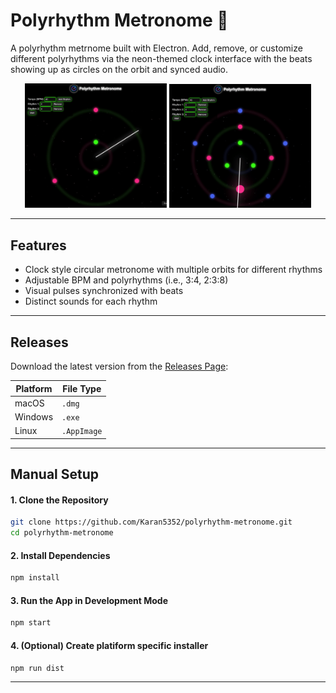 # Polyrhythm Metronome 🎵

A polyrhythm metrnome built with Electron. Add, remove, or customize different polyrhythms
via the neon-themed clock interface with the beats showing up as circles on the orbit and 
synced audio.

<p align="center">
  <img src="./assets/screenshot1.png" width="45%" alt="Main Interface"/>
  <img src="./assets/screenshot2.png" width="45%" alt="Alternate View or Icon"/>
</p>

---

## Features

 - Clock style circular metronome with multiple orbits for different rhythms
 - Adjustable BPM and polyrhythms (i.e., 3:4, 2:3:8)
 - Visual pulses synchronized with beats
 - Distinct sounds for each rhythm

---

## Releases

Download the latest version from the [Releases Page](https://github.com/Karan5352/polyrhythm-metronome/releases):

| Platform   | File Type  |
|------------|------------|
|  macOS   | `.dmg`      | 
|  Windows | `.exe`      | 
|  Linux   | `.AppImage` | 

---

## Manual Setup

#### 1. Clone the Repository

```bash
git clone https://github.com/Karan5352/polyrhythm-metronome.git
cd polyrhythm-metronome
```

#### 2. Install Dependencies

```bash
npm install
```

#### 3. Run the App in Development Mode

```bash
npm start
```

#### 4. (Optional) Create platiform specific installer

```bash
npm run dist
```
---